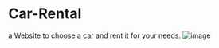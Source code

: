 # Car-Rental

a Website to choose a car and rent it for your needs.
![image](https://github.com/rakibkhanofficial/car_rental_website/assets/39366407/e9fda02d-01c8-41a2-992d-aabcebfb47f5)
